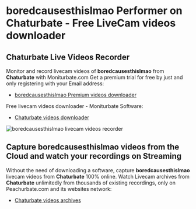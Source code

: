 # boredcausesthislmao Performer on Chaturbate - Free LiveCam videos downloader

## Chaturbate Live Videos Recorder

Monitor and record livecam videos of **boredcausesthislmao** from **Chaturbate** with Moniturbate.com
Get a premium trial for free by just and only registering with your Email address:
* [boredcausesthislmao Premium videos downloader](https://moniturbate.com/request-demo-licence-key.html)

Free livecam videos downloader - Moniturbate Software:
* [Chaturbate videos downloader](https://moniturbate.com/moniturbate-download-software.html)

![boredcausesthislmao livecam videos recorder](https://peachurnet.com/templates/moniturbate-software.png)


## Capture boredcausesthislmao videos from the Cloud and watch your recordings on Streaming

Without the need of downloading a software, capture **boredcausesthislmao** livecam videos from **Chaturbate** 100% online.
Watch Livecam archives from **Chaturbate** unlimitedly from thousands of existing recordings, only on Peachurbate.com and its websites network:
* [Chaturbate videos archives](https://peachurnet.com/)